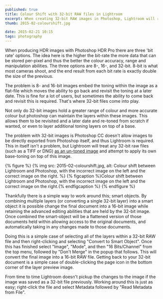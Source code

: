 ```yaml
---
published: true
title: Colour Shift with 32-bit RAW files in Lightroom
excerpt: When creating 32-bit RAW images in Photoshop, Lightroom will render the image with incorrect colour. This can be solved through the use of Photoshop Smart Objects.
thumb: 2015-02-colourshift.jpg

date: 2015-02-21 10:15
tags: photography
---
```


When producing HDR images with Photoshop HDR Pro there are three 'bit rate' options. The idea here is the higher the bit-rate the more data that can be stored per-pixel and thus the better the colour accuracy, range and manipulation abilities. The three options are 8-, 16-, and 32-bit. 8-bit is what most cameras shoot, and the end result from each bit rate is exactly double the size of the previous.

The problem is 8- and 16-bit images embed the toning within the image as a flat-file which moves the ability to go back and revisit the toning at a later date. This is fine for a lot of users, but sometimes the ability to come back and revisit this is required. That's where 32-bit files come into play.

Not only do 32-bit images hold a greater range of colour and more accurate colour but photoshop can maintain the layers within these images. This allows them to be revisited and a later date and re-toned from scratch if wanted, or even to layer additional toning layers on top of a base.

The problem with 32-bit images is Photoshop CC doesn't allow images to be directly exported from Photoshop itself, and thus Lightroom is required. This in itself isn't a problem, but Lightroom will treat any 32-bit raw files (such as a TIFF or DNG) [as an un-toned image][32bittoning] and attempt to apply its own base-toning on top of this image.

{% figure %}
  {% img src: 2015-02-colourshift.jpg, alt: Colour shift between Lightroom and Photoshop, with the incorrect image on the left and the correct image on the right. %}
  {% figcaption %}Colour shift between Lightroom and Photoshop, with the incorrect image on the left and the correct image on the right.{% endfigcaption %}
{% endfigure %}

Thankfully there is a simple way to work around this; smart objects. By combining multiple layers (or converting a single 32-bit layer) into a smart object it is possible change the final document into a 16-bit image while retaining the advanced editing abilities that are held by the 32-bit image. Once combined the smart-object will be a flattened version of those documents held within allowing access to the original documents, and automatically taking in any changes made to those documents.

Doing this is a simple case of selecting all of the layers within a 32-bit RAW file and then right-clicking and selecting "Convert to Smart Object". Once this has finished select "Image", "Mode", and then "16 Bits/Channel" from the top menu, followed by "Don't Merge" in the popup that follows. This will convert the final image into a 16-bit RAW file. Getting back to your 32-bit document is a simple case of double-clicking the page icon in the bottom corner of the layer preview image.

From time to time Lightroom doesn't pickup the changes to the image if the image was saved as a 32-bit file previously. Working around this is just as easy; right-click the file and select Metadata followed by "Read Metadata from File".

[32bittoning]: http://feedback.photoshop.com/photoshop_family/topics/lightroom_preview_of_hdr_tonemapped_image_doesnt_match_what_is_shown_in_photoshop_acr#reply_13709665 "Lightroom treats 32-bit RAW files as untoned"
